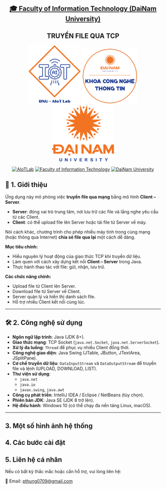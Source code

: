 <h2 align="center">
    <a href="https://dainam.edu.vn/vi/khoa-cong-nghe-thong-tin">
    🎓 Faculty of Information Technology (DaiNam University)
    </a>
</h2>
<h2 align="center">
   TRUYỀN FILE QUA TCP
</h2>
<div align="center">
    <p align="center">
        <img src="docs/aiotlab_logo.png" alt="AIoTLab Logo" width="170"/>
        <img src="docs/fitdnu_logo.png" alt="AIoTLab Logo" width="180"/>
        <img src="docs/dnu_logo.png" alt="DaiNam University Logo" width="200"/>
    </p>

[![AIoTLab](https://img.shields.io/badge/AIoTLab-green?style=for-the-badge)](https://www.facebook.com/DNUAIoTLab)
[![Faculty of Information Technology](https://img.shields.io/badge/Faculty%20of%20Information%20Technology-blue?style=for-the-badge)](https://dainam.edu.vn/vi/khoa-cong-nghe-thong-tin)
[![DaiNam University](https://img.shields.io/badge/DaiNam%20University-orange?style=for-the-badge)](https://dainam.edu.vn)

</div>


## 📖 1. Giới thiệu
Ứng dụng này mô phỏng việc **truyền file qua mạng** bằng mô hình **Client – Server**.  

- **Server**: đóng vai trò trung tâm, nơi lưu trữ các file và lắng nghe yêu cầu từ các Client.  
- **Client**: có thể upload file lên Server hoặc tải file từ Server về máy.  

Nói cách khác, chương trình cho phép nhiều máy tính trong cùng mạng (hoặc thông qua Internet) **chia sẻ file qua lại** một cách dễ dàng.  

**Mục tiêu chính:**  
- Hiểu nguyên lý hoạt động của giao thức TCP khi truyền dữ liệu.  
- Làm quen với cách xây dựng kết nối **Client – Server** trong Java.  
- Thực hành thao tác với file: gửi, nhận, lưu trữ.  

**Các chức năng chính:**  
- Upload file từ Client lên Server.  
- Download file từ Server về Client.  
- Server quản lý và hiển thị danh sách file.  
- Hỗ trợ nhiều Client kết nối cùng lúc.  

---

## 🛠️ 2. Công nghệ sử dụng  

- **Ngôn ngữ lập trình**: Java (JDK 8+).  
- **Giao thức mạng**: TCP Socket (`java.net.Socket`, `java.net.ServerSocket`).  
- **Xử lý đa luồng**: `Thread` để phục vụ nhiều Client đồng thời.  
- **Công nghệ giao diện**: Java Swing (JTable, JButton, JTextArea, JSplitPane).  
- **Cơ chế truyền dữ liệu**: `DataInputStream` và `DataOutputStream` để truyền file và lệnh (UPLOAD, DOWNLOAD, LIST).  
- **Thư viện sử dụng**:  
  - `java.net`  
  - `java.io`  
  - `javax.swing`, `java.awt`  
- **Công cụ phát triển**: IntelliJ IDEA / Eclipse / NetBeans (tùy chọn).  
- **Phiên bản JDK**: Java SE (JDK 8 trở lên).  
- **Hệ điều hành**: Windows 10 (có thể chạy đa nền tảng Linux, macOS).  


---

## 3. Một số hình ảnh hệ thống
## 4. Các bước cài đặt

## 5. Liên hệ cá nhân
Nếu có bất kỳ thắc mắc hoặc cần hỗ trợ, vui lòng liên hệ:

📧 Email: pthung0709@gmail.com







